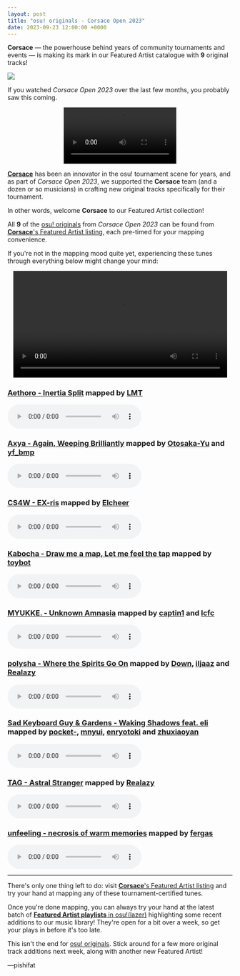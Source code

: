 ```yaml
---
layout: post
title: "osu! originals - Corsace Open 2023"
date: 2023-09-23 12:00:00 +0000
---
```


**Corsace** — the powerhouse behind years of community tournaments and events — is making its mark in our Featured Artist catalogue with **9** original tracks!

![](https://assets.ppy.sh/artists/381/header.jpg)

If you watched *Corsace Open 2023* over the last few months, you probably saw this coming.

<div align="center">
    <video width="50%" controls>
        <source src="https://assets.ppy.sh/artists/381/spoiler.mp4" type="video/mp4" preload="none">
    </video>
</div>

[**Corsace**](https://corsace.io/) has been an innovator in the osu! tournament scene for years, and as part of *Corsace Open 2023*, we supported the **Corsace** team (and a dozen or so musicians) in crafting new original tracks specifically for their tournament.

In other words, welcome **Corsace** to our Featured Artist collection!

All **9** of the [osu! originals](/wiki/osu!_originals) from *Corsace Open 2023* can be found from [**Corsace**'s Featured Artist listing](https://osu.ppy.sh/beatmaps/artists/381), each pre-timed for your mapping convenience.

If you're not in the mapping mood quite yet, experiencing these tunes through everything below might change your mind:

<div align="center">
    <video width="95%" controls>
        <source src="https://assets.ppy.sh/artists/381/release_showcase.mp4" type="video/mp4" preload="none">
    </video>
</div>

### [Aethoro - Inertia Split](https://osu.ppy.sh/beatmapsets/2044069) mapped by [LMT](https://osu.ppy.sh/users/7262798)

<audio controls>
    <source src="https://assets.ppy.sh/artists/381/Corsace Open 2023 Penance/Aethoro - Inertia Split.mp3">
</audio>

### [Axya - Again, Weeping Brilliantly](https://osu.ppy.sh/beatmapsets/2051621) mapped by [Otosaka-Yu](https://osu.ppy.sh/users/3170678) and [yf_bmp](https://osu.ppy.sh/users/1243669)

<audio controls>
    <source src="https://assets.ppy.sh/artists/381/Corsace Open 2023 Penance/Axya - Again, Weeping Brilliantly.mp3">
</audio>

### [CS4W - EX-ris](https://osu.ppy.sh/beatmapsets/2047988) mapped by [Elcheer](https://osu.ppy.sh/users/4420014)

<audio controls>
    <source src="https://assets.ppy.sh/artists/381/Corsace Open 2023 Penance/CS4W - EX-ris.mp3">
</audio>

### [Kabocha - Draw me a map, Let me feel the tap](https://osu.ppy.sh/beatmapsets/2051856) mapped by [toybot](https://osu.ppy.sh/users/2848604)

<audio controls>
    <source src="https://assets.ppy.sh/artists/381/Corsace Open 2023 Penance/Kabocha - Draw me a map, Let me feel the tap.mp3">
</audio>

### [MYUKKE. - Unknown Amnasia](https://osu.ppy.sh/beatmapsets/2047990) mapped by [captin1](https://osu.ppy.sh/users/689997) and [lcfc](https://osu.ppy.sh/users/7322726)

<audio controls>
    <source src="https://assets.ppy.sh/artists/381/Corsace Open 2023 Penance/MYUKKE. - Unknown Amnasia.mp3">
</audio>

### [polysha - Where the Spirits Go On](https://osu.ppy.sh/beatmapsets/2051816) mapped by [Down](https://osu.ppy.sh/users/4694602), [iljaaz](https://osu.ppy.sh/users/8501291) and [Realazy](https://osu.ppy.sh/users/918297)

<audio controls>
    <source src="https://assets.ppy.sh/artists/381/Corsace Open 2023 Penance/polysha - Where the Spirits Go On.mp3">
</audio>

### [Sad Keyboard Guy & Gardens - Waking Shadows feat. eli](https://osu.ppy.sh/beatmapsets/2048051) mapped by [pocket-](https://osu.ppy.sh/users/6808091), [mnyui](https://osu.ppy.sh/users/14261540), [enryotoki](https://osu.ppy.sh/users/10639122) and [zhuxiaoyan](https://osu.ppy.sh/users/5129592)

<audio controls>
    <source src="https://assets.ppy.sh/artists/381/Corsace Open 2023 Penance/Sad Keyboard Guy _ Gardens - Waking Shadows feat. eili.mp3">
</audio>

### [TAG - Astral Stranger](https://osu.ppy.sh/beatmapsets/2048029) mapped by [Realazy](https://osu.ppy.sh/beatmapsets/2048029)

<audio controls>
    <source src="https://assets.ppy.sh/artists/381/Corsace Open 2023 Penance/TAG - Astral Stranger.mp3">
</audio>

### [unfeeling - necrosis of warm memories](https://osu.ppy.sh/beatmapsets/2040003) mapped by [fergas](https://osu.ppy.sh/beatmapsets/2040003) 

<audio controls>
    <source src="https://assets.ppy.sh/artists/381/Corsace Open 2023 Penance/unfeeling - necrosis of warm memories.mp3">
</audio>

---

There's only one thing left to do: visit [**Corsace**'s Featured Artist listing](https://osu.ppy.sh/beatmaps/artists/381) and try your hand at mapping any of these tournament-certified tunes.

Once you're done mapping, you can always try your hand at the latest batch of [**Featured Artist playlists** in osu!(lazer)](/wiki/People/Featured_Artists/Featured_Artist_playlists) highlighting some recent additions to our music library! They're open for a bit over a week, so get your plays in before it's too late.

This isn't the end for [osu! originals](/wiki/osu!_originals). Stick around for a few more original track additions next week, along with another new Featured Artist!

—pishifat
